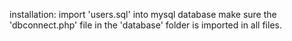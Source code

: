 installation:
import 'users.sql' into mysql database
make sure the 'dbconnect.php' file in the 'database' folder is imported in all files.
